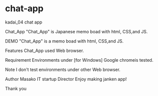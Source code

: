 # chat-app
kadai_04 chat app

Chat_App
"Chat_App" is Japanese memo boad with html, CSS,and JS.

DEMO
"Chat_App" is a memo boad with html, CSS,and JS.

Features
Chat_App used Web browser.

Requirement
Environments under [for Windows] Google chromeis tested.

Note
I don't test environments under other Web browser.

Author
Masako
IT startup Director
Enjoy making janken app!

Thank you
